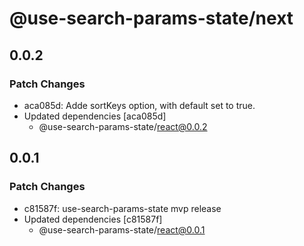 # @use-search-params-state/next

## 0.0.2

### Patch Changes

- aca085d: Adde sortKeys option, with default set to true.
- Updated dependencies [aca085d]
  - @use-search-params-state/react@0.0.2

## 0.0.1

### Patch Changes

- c81587f: use-search-params-state mvp release
- Updated dependencies [c81587f]
  - @use-search-params-state/react@0.0.1
